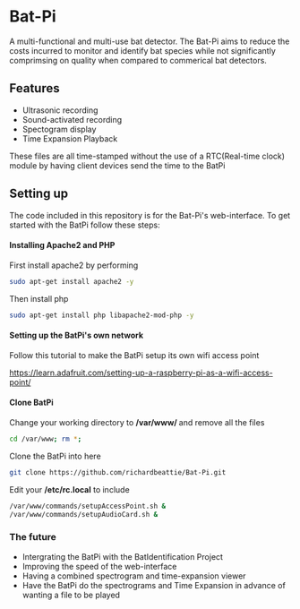 # Bat-Pi
A multi-functional and multi-use bat detector. The Bat-Pi aims to reduce the costs incurred to monitor and identify bat species while not significantly comprimsing on quality when compared to commerical bat detectors.
<br>

<h2>Features</h2>
<ul>
  <li>Ultrasonic recording</li>
  <li>Sound-activated recording</li>
  <li>Spectogram display</li>
  <li>Time Expansion Playback</li>
</ul>
  
These files are all time-stamped without the use of a RTC(Real-time clock) module by having client devices send the time to the BatPi

<h2>Setting up</h2>

The code included in this repository is for the Bat-Pi's web-interface. To get started with the BatPi follow these steps:

<h4> Installing Apache2 and PHP </h4>

First install apache2 by performing
```bash
sudo apt-get install apache2 -y
```

Then install php
```bash
sudo apt-get install php libapache2-mod-php -y
```

<h4>Setting up the BatPi's own network</h4>

Follow this tutorial to make the BatPi setup its own wifi access point 

https://learn.adafruit.com/setting-up-a-raspberry-pi-as-a-wifi-access-point/

<h4> Clone BatPi </h4>

Change your working directory to <b> /var/www/ </b> and remove all the files
```bash
cd /var/www; rm *;
```

Clone the BatPi into here

```bash
git clone https://github.com/richardbeattie/Bat-Pi.git
``` 

Edit your <b>/etc/rc.local</b> to include

```bash
/var/www/commands/setupAccessPoint.sh &
/var/www/commands/setupAudioCard.sh &
```

<h3>The future</h3>

<ul>
  <li>Intergrating the BatPi with the BatIdentification Project</li>
  <li>Improving the speed of the web-interface</li>
  <li>Having a combined spectrogram and time-expansion viewer</li>
  <li>Have the BatPi do the spectrograms and Time Expansion in advance of wanting a file to be played</li>
</ul>





